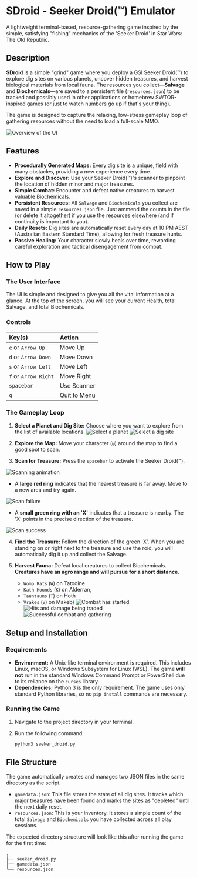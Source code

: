 # SDroid - Seeker Droid(™) Emulator

A lightweight terminal-based, resource-gathering game inspired by the simple, satisfying "fishing" mechanics of the 'Seeker Droid' in Star Wars: The Old Republic.

## Description

**SDroid** is a simple "grind" game where you deploy a GSI Seeker Droid(™) to explore dig sites on various planets, uncover hidden treasures, and harvest biological materials from local fauna. The resources you collect—**Salvage** and **Biochemicals**—are saved to a persistent file (`resources.json`) to be tracked and possibly used in other applications or homebrew SWTOR-inspired games (or just to watch numbers go up if that's your thing).

The game is designed to capture the relaxing, low-stress gameplay loop of gathering resources without the need to load a full-scale MMO.

![Overview of the UI](img/map-makeb.png)

## Features

*   **Procedurally Generated Maps:** Every dig site is a unique, field with many obstacles, providing a new experience every time.
*   **Explore and Discover:** Use your Seeker Droid(™)'s scanner to pinpoint the location of hidden minor and major treasures.
*   **Simple Combat:** Encounter and defeat native creatures to harvest valuable Biochemicals.
*   **Persistent Resources:** All `Salvage` and `Biochemicals` you collect are saved in a simple `resources.json` file. Just ammend the counts in the file (or delete it altogether) if you use the resources elsewhere (and if continuity is important to you).
*   **Daily Resets:** Dig sites are automatically reset every day at 10 PM AEST (Australian Eastern Standard Time), allowing for fresh treasure hunts.
*   **Passive Healing:** Your character slowly heals over time, rewarding careful exploration and tactical disengagement from combat.

## How to Play

### The User Interface

The UI is simple and designed to give you all the vital information at a glance. At the top of the screen, you will see your current Health, total Salvage, and total Biochemicals.

### Controls

| Key(s) | Action |
| :--- | :--- |
| `e` or `Arrow Up` | Move Up |
| `d` or `Arrow Down` | Move Down |
| `s` or `Arrow Left` | Move Left |
| `f` or `Arrow Right` | Move Right |
| `spacebar` | Use Scanner |
| `q` | Quit to Menu |

### The Gameplay Loop

1.  **Select a Planet and Dig Site:** Choose where you want to explore from the list of available locations.
![Select a planet](img/planet-selection.png)
![Select a dig site](img/dig-site-selection.png)

2.  **Explore the Map:** Move your character (`@`) around the map to find a good spot to scan.

3.  **Scan for Treasure:** Press the `spacebar` to activate the Seeker Droid(™).

![Scanning animation](img/scanning.png)

*   A **large red ring** indicates that the nearest treasure is far away. Move to a new area and try again.   
 
![Scan failure](img/scan-failed.png)

*   A **small green ring with an 'X'** indicates that a treasure is nearby. The 'X' points in the precise direction of the treasure. 
   
![Scan success](img/scan-success.png)

4.  **Find the Treasure:** Follow the direction of the green 'X'. When you are standing on or right next to the treasure and use the roid, you will automatically dig it up and collect the Salvage.

5.  **Harvest Fauna:** Defeat local creatures to collect Biochemicals. **Creatures have an agro range and will pursue for a short distance**.
	* `Womp Rats` (`W`) on Tatooine
	* `Kath Hounds` (`K`) on Alderran,
	* `Tauntauns` (`T`) on Hoth
	* `Vrakes` (`V`) on Makeb) 
![Combat has started](img/combat-screen.png)
![Hits and damage being traded](img/combat-hits.png)
![Successful combat and gathering](img/combat-win.png)

## Setup and Installation

### Requirements

*   **Environment:** A Unix-like terminal environment is required. This includes Linux, macOS, or Windows Subsystem for Linux (WSL). The game **will not** run in the standard Windows Command Prompt or PowerShell due to its reliance on the `curses` library.
*   **Dependencies:** Python 3 is the only requirement. The game uses only standard Python libraries, so no `pip install` commands are necessary.

### Running the Game

1.  Navigate to the project directory in your terminal.
2.  Run the following command:

    ```bash
    python3 seeker_droid.py
    ```

## File Structure

The game automatically creates and manages two JSON files in the same directory as the script.

*   `gamedata.json`: This file stores the state of all dig sites. It tracks which major treasures have been found and marks the sites as "depleted" until the next daily reset.
*   `resources.json`: This is your inventory. It stores a simple count of the total `Salvage` and `Biochemicals` you have collected across all play sessions.

The expected directory structure will look like this after running the game for the first time:

```
.
├── seeker_droid.py
├── gamedata.json
└── resources.json
```
